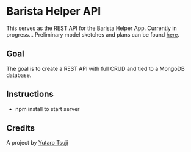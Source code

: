# Barista Helper API

This serves as the REST API for the Barista Helper App. Currently in progress...
Preliminary model sketches and plans can be found [here](https://www.draw.io/#G1au5l-Yyjc7VY94TeuQWPjasnTnW82SBt).

## Goal
The goal is to create a REST API with full CRUD and tied to a MongoDB database.

## Instructions
* npm install to start server

## Credits
A project by [Yutaro Tsuji](https://github.com/ytsuji27)